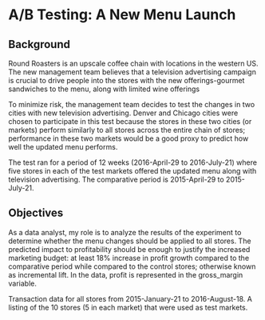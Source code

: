 # A/B Testing: A New Menu Launch 

## Background
Round Roasters is an upscale coffee chain with locations in the western US. The new management team believes that a television advertising campaign is crucial to drive people into the stores with the new offerings-gourmet sandwiches to the menu, along with limited wine offerings

To minimize risk, the management team decides to test the changes in two cities with new television advertising. Denver and Chicago cities were chosen to participate in this test because the stores in these two cities (or markets) perform similarly to all stores across the entire chain of stores; performance in these two markets would be a good proxy to predict how well the updated menu performs.

The test ran for a period of 12 weeks (2016-April-29 to 2016-July-21) where five stores in each of the test markets offered the updated menu along with television advertising. The comparative period is 2015-April-29 to 2015-July-21.

## Objectives
As a data analyst, my role is to analyze the results of the experiment to determine whether the menu changes should be applied to all stores. The predicted impact to profitability should be enough to justify the increased marketing budget: at least 18% increase in profit growth compared to the comparative period while compared to the control stores; otherwise known as incremental lift. In the data, profit is represented in the gross_margin variable.

Transaction data for all stores from 2015-January-21 to 2016-August-18. A listing of the 10 stores (5 in each market) that were used as test markets.


